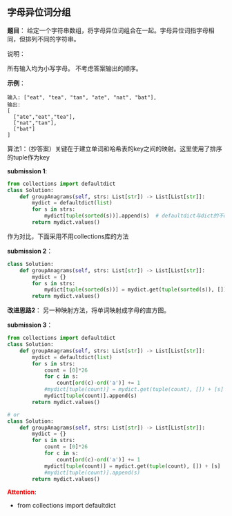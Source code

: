 ## 字母异位词分组
**题目**：
给定一个字符串数组，将字母异位词组合在一起。字母异位词指字母相同，但排列不同的字符串。

说明：

所有输入均为小写字母。
不考虑答案输出的顺序。

**示例**：
```
输入: ["eat", "tea", "tan", "ate", "nat", "bat"],
输出:
[
  ["ate","eat","tea"],
  ["nat","tan"],
  ["bat"]
]
```

算法1：（抄答案）关键在于建立单词和哈希表的key之间的映射。这里使用了排序的tuple作为key

**submission 1**:
```python
from collections import defaultdict
class Solution:
    def groupAnagrams(self, strs: List[str]) -> List[List[str]]:
        mydict = defaultdict(list)
        for s in strs:
            mydict[tuple(sorted(s))].append(s)  # defaultdict与dict的不同在于其可以指定查找时如果键值不存在的默认返回值，又或者说对不存在字典里的键值提供了默认的value
        return mydict.values()
```

作为对比，下面采用不用collections库的方法

**submission 2**：
```python
class Solution:
    def groupAnagrams(self, strs: List[str]) -> List[List[str]]:
        mydict = {}
        for s in strs:
            mydict[tuple(sorted(s))] = mydict.get(tuple(sorted(s)), []) + [s] # 需要指定当键值不存在时的默认返回值
        return mydict.values()
```


**改进思路2**：
另一种映射方法，将单词映射成字母的直方图。

**submission 3**：
```python
from collections import defaultdict
class Solution:
    def groupAnagrams(self, strs: List[str]) -> List[List[str]]:
        mydict = defaultdict(list)
        for s in strs:
            count = [0]*26
            for c in s:
                count[ord(c)-ord('a')] += 1
            #mydict[tuple(count)] = mydict.get(tuple(count), []) + [s]
            mydict[tuple(count)].append(s)
        return mydict.values()

# or
class Solution:
    def groupAnagrams(self, strs: List[str]) -> List[List[str]]:
        mydict = {}
        for s in strs:
            count = [0]*26
            for c in s:
                count[ord(c)-ord('a')] += 1
            mydict[tuple(count)] = mydict.get(tuple(count), []) + [s]
            #mydict[tuple(count)].append(s)
        return mydict.values()
```


<font color="#FF0000">**Attention**</font>:

- from collections import defaultdict
